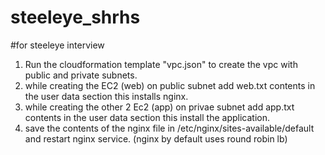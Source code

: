 # steeleye_shrhs
#for steeleye interview

1. Run the cloudformation template "vpc.json" to create the vpc with public and private subnets.
2. while creating the EC2 (web) on public subnet add web.txt contents in the user data section this installs nginx.
3. while creating the other 2 Ec2 (app) on privae subnet add app.txt contents in the user data section this install the application. 
4. save the contents of the nginx file in /etc/nginx/sites-available/default and restart nginx service. (nginx by default uses round robin lb)
